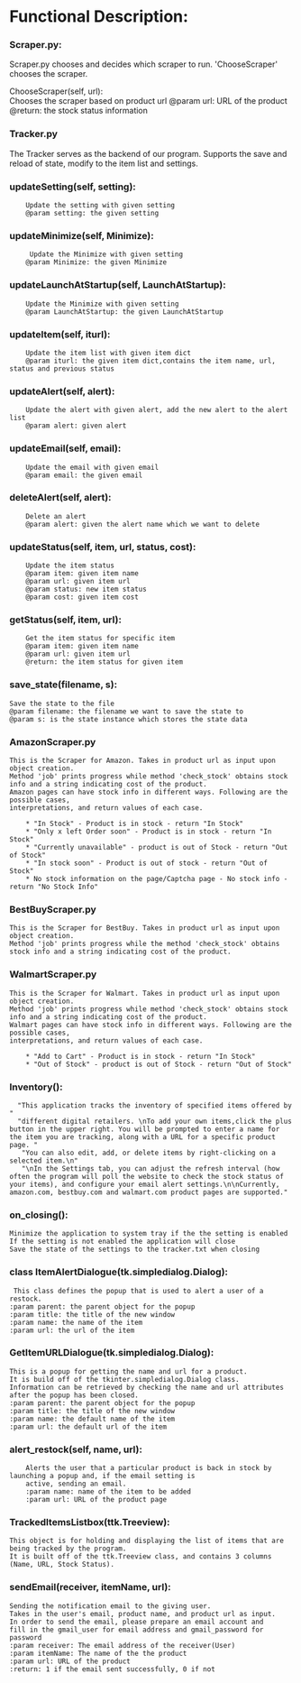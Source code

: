 
# Functional Description: 


### Scraper.py:
Scraper.py chooses and decides which scraper to run.  'ChooseScraper' chooses the scraper.

ChooseScraper(self, url):    
Chooses the scraper based on product url
@param url: URL of the product
@return: the stock status information
       
### Tracker.py
The Tracker serves as the backend of our program. Supports the save and reload of state, modify to the item list and settings.
   

### updateSetting(self, setting):
        Update the setting with given setting
        @param setting: the given setting

### updateMinimize(self, Minimize):
         Update the Minimize with given setting
        @param Minimize: the given Minimize

### updateLaunchAtStartup(self, LaunchAtStartup):
        Update the Minimize with given setting
        @param LaunchAtStartup: the given LaunchAtStartup
  
### updateItem(self, iturl):
        Update the item list with given item dict
        @param iturl: the given item dict,contains the item name, url, status and previous status

### updateAlert(self, alert):
        Update the alert with given alert, add the new alert to the alert list
        @param alert: given alert

### updateEmail(self, email):
        Update the email with given email
        @param email: the given email
### deleteAlert(self, alert):
        Delete an alert
        @param alert: given the alert name which we want to delete
    
### updateStatus(self, item, url, status, cost):
        Update the item status
        @param item: given item name
        @param url: given item url
        @param status: new item status
        @param cost: given item cost


### getStatus(self, item, url):
        Get the item status for specific item
        @param item: given item name
        @param url: given item url
        @return: the item status for given item

### save_state(filename, s):
    Save the state to the file
    @param filename: the filename we want to save the state to
    @param s: is the state instance which stores the state data


### AmazonScraper.py
    This is the Scraper for Amazon. Takes in product url as input upon object creation.
    Method 'job' prints progress while method 'check_stock' obtains stock info and a string indicating cost of the product.
    Amazon pages can have stock info in different ways. Following are the possible cases,
    interpretations, and return values of each case.

        * "In Stock" - Product is in stock - return "In Stock"
        * "Only x left Order soon" - Product is in stock - return "In Stock"
        * "Currently unavailable" - product is out of Stock - return "Out of Stock"
        * "In stock soon" - Product is out of stock - return "Out of Stock"
        * No stock information on the page/Captcha page - No stock info - return "No Stock Info"



### BestBuyScraper.py
    This is the Scraper for BestBuy. Takes in product url as input upon object creation.
    Method 'job' prints progress while the method 'check_stock' obtains stock info and a string indicating cost of the product.


### WalmartScraper.py
    This is the Scraper for Walmart. Takes in product url as input upon object creation.
    Method 'job' prints progress while method 'check_stock' obtains stock info and a string indicating cost of the product.
    Walmart pages can have stock info in different ways. Following are the possible cases,
    interpretations, and return values of each case.

        * "Add to Cart" - Product is in stock - return "In Stock"
        * "Out of Stock" - product is out of Stock - return "Out of Stock"

### Inventory():
      "This application tracks the inventory of specified items offered by "
      "different digital retailers. \nTo add your own items,click the plus button in the upper right. You will be prompted to enter a name for the item you are tracking, along with a URL for a specific product page. "
       "You can also edit, add, or delete items by right-clicking on a selected item.\n"
       "\nIn the Settings tab, you can adjust the refresh interval (how often the program will poll the website to check the stock status of your items), and configure your email alert settings.\n\nCurrently, amazon.com, bestbuy.com and walmart.com product pages are supported."


### on_closing():
    Minimize the application to system tray if the the setting is enabled
    If the setting is not enabled the application will close
    Save the state of the settings to the tracker.txt when closing

### class ItemAlertDialogue(tk.simpledialog.Dialog):
     This class defines the popup that is used to alert a user of a restock.
    :param parent: the parent object for the popup
    :param title: the title of the new window
    :param name: the name of the item
    :param url: the url of the item

### GetItemURLDialogue(tk.simpledialog.Dialog):
    This is a popup for getting the name and url for a product.
    It is build off of the tkinter.simpledialog.Dialog class.
    Information can be retrieved by checking the name and url attributes after the popup has been closed.
    :param parent: the parent object for the popup
    :param title: the title of the new window
    :param name: the default name of the item
    :param url: the default url of the item

### alert_restock(self, name, url):
        Alerts the user that a particular product is back in stock by launching a popup and, if the email setting is
        active, sending an email.
        :param name: name of the item to be added
        :param url: URL of the product page

### TrackedItemsListbox(ttk.Treeview):
    This object is for holding and displaying the list of items that are being tracked by the program.
    It is built off of the ttk.Treeview class, and contains 3 columns (Name, URL, Stock Status).

### sendEmail(receiver, itemName, url):
    Sending the notification email to the giving user.
    Takes in the user's email, product name, and product url as input.
    In order to send the email, please prepare an email account and
    fill in the gmail_user for email address and gmail_password for password
    :param receiver: The email address of the receiver(User)
    :param itemName: The name of the the product
    :param url: URL of the product
    :return: 1 if the email sent successfully, 0 if not



